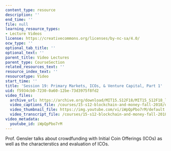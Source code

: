 ```yaml
---
content_type: resource
description: ''
end_time: ''
file: null
learning_resource_types:
- Lecture Videos
license: https://creativecommons.org/licenses/by-nc-sa/4.0/
ocw_type: ''
optional_tab_title: ''
optional_text: ''
parent_title: Video Lectures
parent_type: CourseSection
related_resources_text: ''
resource_index_text: ''
resourcetype: Video
start_time: ''
title: 'Session 19: Primary Markets, ICOs, & Venture Capital, Part 1'
uid: f5934cb0-7230-0a60-12be-73d3975f8fd2
video_files:
  archive_url: https://archive.org/download/MIT15.S12F18/MIT15_S12F18_lec19_300k.mp4
  video_captions_file: /courses/15-s12-blockchain-and-money-fall-2018/d88e2aee5015578c808271218974c46c_iWpQpPbo7rM.vtt
  video_thumbnail_file: https://img.youtube.com/vi/iWpQpPbo7rM/default.jpg
  video_transcript_file: /courses/15-s12-blockchain-and-money-fall-2018/e61959b6eabd1e77876b2765ee654d8e_iWpQpPbo7rM.pdf
video_metadata:
  youtube_id: iWpQpPbo7rM
---
```


Prof. Gensler talks about crowdfunding with Initial Coin Offerings (ICOs) as well as the characterstics and evaluation of ICOs.

